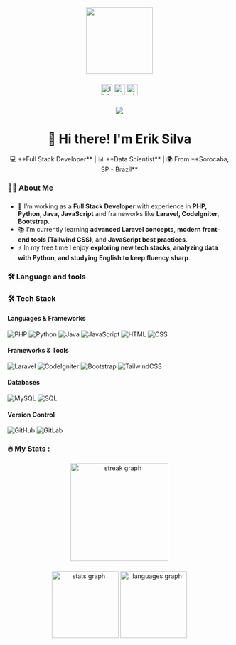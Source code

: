 <div align="center">
  <img height="150" src="https://media3.giphy.com/media/v1.Y2lkPTc5MGI3NjExN2c1ZnNhbWc2Y2M0cXN2dTE2a2tzeTdiY3B0Z3VvZ2ZsZzNjMXNjNSZlcD12MV9pbnRlcm5hbF9naWZfYnlfaWQmY3Q9Zw/QpVUMRUJGokfqXyfa1/giphy.gif"  />
</div>

###

<div align="center">
  <img src="https://img.shields.io/static/v1?message=LinkedIn&logo=linkedin&label=&color=0077B5&logoColor=white&labelColor=&style=for-the-badge" height="25" alt="linkedin logo"  />
  <img src="https://img.shields.io/static/v1?message=Outlook&logo=microsoft-outlook&label=&color=0078D4&logoColor=white&labelColor=&style=for-the-badge" height="25" alt="microsoft-outlook logo"  />
  <img src="https://img.shields.io/static/v1?message=Whatsapp&logo=whatsapp&label=&color=25D366&logoColor=white&labelColor=&style=for-the-badge" height="25" alt="whatsapp logo"  />
</div>

###

<div align="center">
  <img src="https://visitor-badge.laobi.icu/badge?page_id=eriktrs.eriktrs&"  />
</div>

###

<h1 align="center">👋 Hi there! I'm Erik Silva </h1>

<div align="center">
💻 **Full Stack Developer** | 📊 **Data Scientist** | 🌍 From **Sorocaba, SP - Brazil**  
</div>

###

<h3 align="left">👩‍💻  About Me</h3>

###

- 🔭 I’m working as a **Full Stack Developer** with experience in **PHP, Python, Java, JavaScript** and frameworks like **Laravel, CodeIgniter, Bootstrap**.  
- 📚 I’m currently learning **advanced Laravel concepts**, **modern front-end tools (Tailwind CSS)**, and **JavaScript best practices**.  
- ⚡ In my free time I enjoy **exploring new tech stacks, analyzing data with Python, and studying English to keep fluency sharp**.  

###

<h3 align="left">🛠 Language and tools</h3>

###

### 🛠️ Tech Stack  
#### **Languages & Frameworks**
![PHP](https://img.shields.io/badge/PHP-777BB4?style=for-the-badge&logo=php&logoColor=white)
![Python](https://img.shields.io/badge/Python-3776AB?style=for-the-badge&logo=python&logoColor=white)
![Java](https://img.shields.io/badge/Java-007396?style=for-the-badge&logo=java&logoColor=white)
![JavaScript](https://img.shields.io/badge/JavaScript-F7DF1E?style=for-the-badge&logo=javascript&logoColor=black)
![HTML](https://img.shields.io/badge/HTML5-E34F26?style=for-the-badge&logo=html5&logoColor=white)
![CSS](https://img.shields.io/badge/CSS3-1572B6?style=for-the-badge&logo=css3&logoColor=white)  

#### **Frameworks & Tools**
![Laravel](https://img.shields.io/badge/Laravel-FF2D20?style=for-the-badge&logo=laravel&logoColor=white)
![CodeIgniter](https://img.shields.io/badge/CodeIgniter-EF4223?style=for-the-badge&logo=codeigniter&logoColor=white)
![Bootstrap](https://img.shields.io/badge/Bootstrap-563D7C?style=for-the-badge&logo=bootstrap&logoColor=white)
![TailwindCSS](https://img.shields.io/badge/TailwindCSS-06B6D4?style=for-the-badge&logo=tailwind-css&logoColor=white)  

#### **Databases**
![MySQL](https://img.shields.io/badge/MySQL-4479A1?style=for-the-badge&logo=mysql&logoColor=white)
![SQL](https://img.shields.io/badge/SQL-336791?style=for-the-badge&logo=postgresql&logoColor=white)  

#### **Version Control**
![GitHub](https://img.shields.io/badge/GitHub-181717?style=for-the-badge&logo=github)
![GitLab](https://img.shields.io/badge/GitLab-FC6D26?style=for-the-badge&logo=gitlab&logoColor=white)   

###

<h3 align="left">🔥   My Stats :</h3>

###

<div align="center">
  <img src="https://streak-stats.demolab.com?user=eriktrs&locale=en&mode=daily&theme=dark&hide_border=false&border_radius=5&order=3" height="220" alt="streak graph"  />
</div>

###

<div align="center">
  <img src="https://github-readme-stats.vercel.app/api?username=eriktrs&hide_title=false&hide_rank=false&show_icons=true&include_all_commits=true&count_private=true&disable_animations=false&theme=dracula&locale=en&hide_border=false&order=1" height="150" alt="stats graph"  />
  <img src="https://github-readme-stats.vercel.app/api/top-langs?username=eriktrs&locale=en&hide_title=false&layout=compact&card_width=320&langs_count=5&theme=dracula&hide_border=false&order=2" height="150" alt="languages graph"  />
</div>

###
